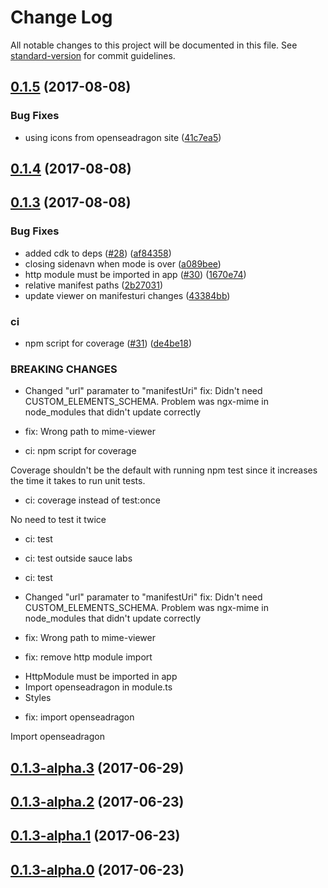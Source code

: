 # Change Log

All notable changes to this project will be documented in this file. See [standard-version](https://github.com/conventional-changelog/standard-version) for commit guidelines.

<a name="0.1.5"></a>
## [0.1.5](https://github.com/NationalLibraryOfNorway/ngx-mime/compare/v0.1.4...v0.1.5) (2017-08-08)


### Bug Fixes

* using icons from openseadragon site ([41c7ea5](https://github.com/NationalLibraryOfNorway/ngx-mime/commit/41c7ea5))



<a name="0.1.4"></a>
## [0.1.4](https://github.com/NationalLibraryOfNorway/ngx-mime/compare/v0.1.3...v0.1.4) (2017-08-08)



<a name="0.1.3"></a>
## [0.1.3](https://github.com/NationalLibraryOfNorway/ngx-mime/compare/v0.1.3-alpha.3...v0.1.3) (2017-08-08)


### Bug Fixes

* added cdk to deps ([#28](https://github.com/NationalLibraryOfNorway/ngx-mime/issues/28)) ([af84358](https://github.com/NationalLibraryOfNorway/ngx-mime/commit/af84358))
* closing sidenavn when mode is over ([a089bee](https://github.com/NationalLibraryOfNorway/ngx-mime/commit/a089bee))
* http module must be imported in app ([#30](https://github.com/NationalLibraryOfNorway/ngx-mime/issues/30)) ([1670e74](https://github.com/NationalLibraryOfNorway/ngx-mime/commit/1670e74))
* relative manifest paths ([2b27031](https://github.com/NationalLibraryOfNorway/ngx-mime/commit/2b27031))
* update viewer on manifesturi changes ([43384bb](https://github.com/NationalLibraryOfNorway/ngx-mime/commit/43384bb))


### ci

* npm script for coverage ([#31](https://github.com/NationalLibraryOfNorway/ngx-mime/issues/31)) ([de4be18](https://github.com/NationalLibraryOfNorway/ngx-mime/commit/de4be18))


### BREAKING CHANGES

* Changed "url" paramater to "manifestUri"
fix: Didn't need CUSTOM_ELEMENTS_SCHEMA. Problem was ngx-mime in node_modules that didn't update correctly

* fix: Wrong path to mime-viewer

* ci: npm script for coverage

Coverage shouldn't be the default with running npm test since it increases the time it takes to run unit tests.

* ci: coverage instead of test:once

No need to test it twice

* ci: test

* ci: test outside sauce labs

* ci: test
* Changed "url" paramater to "manifestUri"
fix: Didn't need CUSTOM_ELEMENTS_SCHEMA. Problem was ngx-mime in node_modules that didn't update correctly

* fix: Wrong path to mime-viewer

* fix: remove http module import

- HttpModule must be imported in app
- Import openseadragon in module.ts
- Styles

* fix: import openseadragon

Import openseadragon



<a name="0.1.3-alpha.3"></a>
## [0.1.3-alpha.3](https://github.com/NationalLibraryOfNorway/ngx-mime/compare/v0.1.3-alpha.2...v0.1.3-alpha.3) (2017-06-29)



<a name="0.1.3-alpha.2"></a>
## [0.1.3-alpha.2](https://github.com/NationalLibraryOfNorway/ngx-mime/compare/v0.1.3-alpha.1...v0.1.3-alpha.2) (2017-06-23)



<a name="0.1.3-alpha.1"></a>
## [0.1.3-alpha.1](https://github.com/NationalLibraryOfNorway/ngx-mime/compare/v0.1.3-alpha.0...v0.1.3-alpha.1) (2017-06-23)



<a name="0.1.3-alpha.0"></a>
## [0.1.3-alpha.0](https://github.com/NationalLibraryOfNorway/ngx-mime/compare/v0.1.2...v0.1.3-alpha.0) (2017-06-23)
